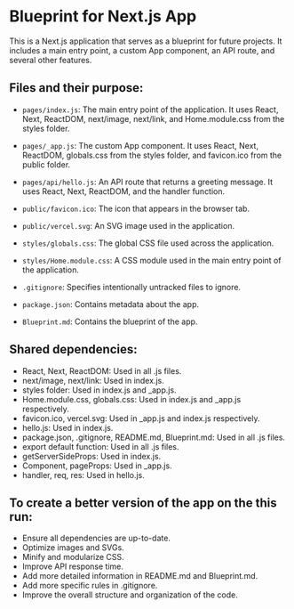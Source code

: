 # Blueprint for Next.js App

This is a Next.js application that serves as a blueprint for future projects. It includes a main entry point, a custom App component, an API route, and several other features.

## Files and their purpose:

- `pages/index.js`: The main entry point of the application. It uses React, Next, ReactDOM, next/image, next/link, and Home.module.css from the styles folder.

- `pages/_app.js`: The custom App component. It uses React, Next, ReactDOM, globals.css from the styles folder, and favicon.ico from the public folder.

- `pages/api/hello.js`: An API route that returns a greeting message. It uses React, Next, ReactDOM, and the handler function.

- `public/favicon.ico`: The icon that appears in the browser tab.

- `public/vercel.svg`: An SVG image used in the application.

- `styles/globals.css`: The global CSS file used across the application.

- `styles/Home.module.css`: A CSS module used in the main entry point of the application.

- `.gitignore`: Specifies intentionally untracked files to ignore.

- `package.json`: Contains metadata about the app.

- `Blueprint.md`: Contains the blueprint of the app.

## Shared dependencies:

- React, Next, ReactDOM: Used in all .js files.
- next/image, next/link: Used in index.js.
- styles folder: Used in index.js and _app.js.
- Home.module.css, globals.css: Used in index.js and _app.js respectively.
- favicon.ico, vercel.svg: Used in _app.js and index.js respectively.
- hello.js: Used in index.js.
- package.json, .gitignore, README.md, Blueprint.md: Used in all .js files.
- export default function: Used in all .js files.
- getServerSideProps: Used in index.js.
- Component, pageProps: Used in _app.js.
- handler, req, res: Used in hello.js.

## To create a better version of the app on the this run:

- Ensure all dependencies are up-to-date.
- Optimize images and SVGs.
- Minify and modularize CSS.
- Improve API response time.
- Add more detailed information in README.md and Blueprint.md.
- Add more specific rules in .gitignore.
- Improve the overall structure and organization of the code.